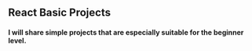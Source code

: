 
## React Basic Projects

#### I will share simple projects that are especially suitable for the beginner level.
